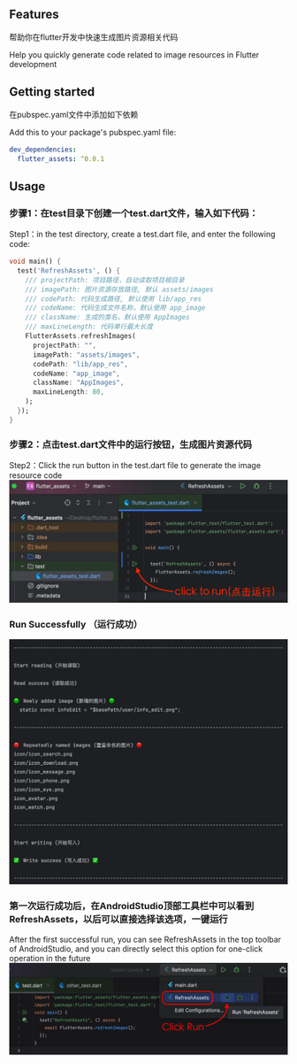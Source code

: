 
## Features

帮助你在flutter开发中快速生成图片资源相关代码

Help you quickly generate code related to image resources in Flutter development

## Getting started

在pubspec.yaml文件中添加如下依赖

Add this to your package's pubspec.yaml file:

```yaml
dev_dependencies:
  flutter_assets: ^0.0.1
```

## Usage

### 步骤1：在test目录下创建一个test.dart文件，输入如下代码：
Step1：in the test directory, create a test.dart file, and enter the following code:

```dart
void main() {
  test('RefreshAssets', () {
    /// projectPath: 项目路径，自动读取项目根目录
    /// imagePath: 图片资源存放路径, 默认 assets/images
    /// codePath: 代码生成路径, 默认使用 lib/app_res
    /// codeName: 代码生成文件名称，默认使用 app_image
    /// className: 生成的类名，默认使用 AppImages
    /// maxLineLength: 代码单行最大长度
    FlutterAssets.refreshImages(
      projectPath: "",
      imagePath: "assets/images",
      codePath: "lib/app_res",
      codeName: "app_image",
      className: "AppImages",
      maxLineLength: 80,
    );
  });
}
```

### 步骤2：点击test.dart文件中的运行按钮，生成图片资源代码
Step2：Click the run button in the test.dart file to generate the image resource code
![picture](jp1.png)

### Run Successfully （运行成功）
![picture](jp2.png)


### 第一次运行成功后，在AndroidStudio顶部工具栏中可以看到RefreshAssets，以后可以直接选择该选项，一键运行
After the first successful run, you can see RefreshAssets in the top toolbar of AndroidStudio, and you can directly select this option for one-click operation in the future
![picture](jp3.png)






